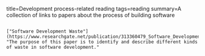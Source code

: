 title=Development process-related reading
tags=reading
summary=A collection of links to papers about the process of building software
~~~~~~

["Software Development Waste"](https://www.researchgate.net/publication/313360479_Software_Development_Waste): "The purpose of this paper is to identify and describe different kinds of waste in software development."


